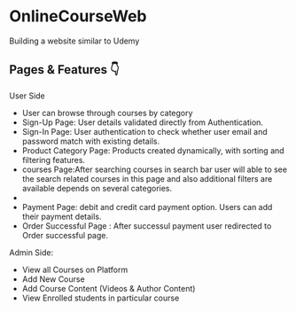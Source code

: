 # OnlineCourseWeb
Building a website similar to Udemy

Pages & Features 👇
-----------------
User Side

<ul id="tabbar"> <!-- Tab Links id -->
    <!-- Tab Links Children -->
    <li data-item="tab-one tab-active" data-initial="true">User can browse through courses by category</li>
    <li data-item="tab-one">Sign-Up Page: User details validated directly from Authentication.</li>
    <li data-item="tab-one">Sign-In Page: User authentication to check whether user email and password match with existing details.
</li>
    <li data-item="tab-one">Product Category Page: Products created dynamically, with sorting and filtering features.
</li>
    <li data-item="tab-one">courses Page:After searching courses in search bar user will able to see the search related courses in this page and also additional filters are available depends on several categories.
</li>
    <li data-item="tab-one"single course Page: Users can find the detailed information about the selected course.</li>
    <li data-item="tab-one">Payment Page: debit and credit card payment option. Users can add their payment details.</li>
    <li data-item="tab-one">Order Successful Page : After successul payment user redirected to Order successful page.</li>
    
</ul>

Admin Side:

<ul id="tabbar"> 
    <li data-item="tab-one">View all Courses on Platform</li>
    <li data-item="tab-one">Add New Course</li>
    <li data-item="tab-one">Add Course Content (Videos & Author Content)</li>
    <li data-item="tab-one">View Enrolled students in particular course</li>
</ul>
